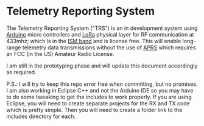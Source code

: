 # Telemetry Reporting System
The Telemetry Reporting System ("TRS") is an in development system using [Arduino](https://www.arduino.cc/) micro controllers and [LoRa](https://en.wikipedia.org/wiki/LoRa) physical layer for RF communication at 433mhz; which is in the [ISM band](https://en.wikipedia.org/wiki/ISM_band) and is license free. This will enable long-range telemetry data transmissions without the use of [APRS](https://en.wikipedia.org/wiki/Automatic_Packet_Reporting_System) which requires an FCC (in the US) Amateur Radio License.

I am still in the prototyping phase and will update this document accordingly as required.

P.S.: I will try to keep this repo error free when committing, but no promises. I am also working in Eclipse C++ and not the Arduino IDE so you may have to do some tweaking to get the includes to work properly. If you are using Eclipse, you will need to create separate projects for the RX and TX code which is pretty simple. Then you will need to create a folder link to the includes directory for each.
